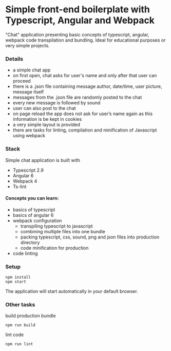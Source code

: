 # Simple front-end boilerplate with Typescript, Angular and Webpack
"Chat" application presenting basic concepts of typescript, angular, webpack code transpilation and bundling. Ideal for educational purposes or very simple projects.
### Details
- a simple chat app
- on first open, chat asks for user's name and only after that user can proceed
- there is a .json file containing message author, date/time, user picture, message itself
- messages from the .json file are randomly posted to the chat 
- every new message is followed by sound
- user can also post to the chat
- on page reload the app does not ask for user’s name again as this information is be kept in cookies
- a very simple layout is provided
- there are tasks for linting, compilation and minification of Javascript using webpack

### Stack
Simple chat application is built with
- Typescript 2.9
- Angular 6
- Webpack 4
- Ts-lint

#### Concepts you can learn:
- basics of typescript
- basics of angular 6
- webpack configuration
  - transpiling typescript to javascript
  - combining multiple files into one bundle
  - packing typescript, css, sound, png and json files into production directory
  - code minification for production
- code linting

### Setup

```
npm install
npm start
```
The application will start automatically in your default browser.

### Other tasks


build production bundle

```
npm run build
```

lint code

```
npm run lint
```